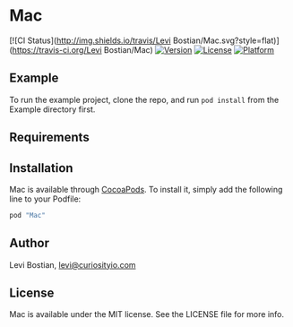 # Mac

[![CI Status](http://img.shields.io/travis/Levi Bostian/Mac.svg?style=flat)](https://travis-ci.org/Levi Bostian/Mac)
[![Version](https://img.shields.io/cocoapods/v/Mac.svg?style=flat)](http://cocoapods.org/pods/Mac)
[![License](https://img.shields.io/cocoapods/l/Mac.svg?style=flat)](http://cocoapods.org/pods/Mac)
[![Platform](https://img.shields.io/cocoapods/p/Mac.svg?style=flat)](http://cocoapods.org/pods/Mac)

## Example

To run the example project, clone the repo, and run `pod install` from the Example directory first.

## Requirements

## Installation

Mac is available through [CocoaPods](http://cocoapods.org). To install
it, simply add the following line to your Podfile:

```ruby
pod "Mac"
```

## Author

Levi Bostian, levi@curiosityio.com

## License

Mac is available under the MIT license. See the LICENSE file for more info.
